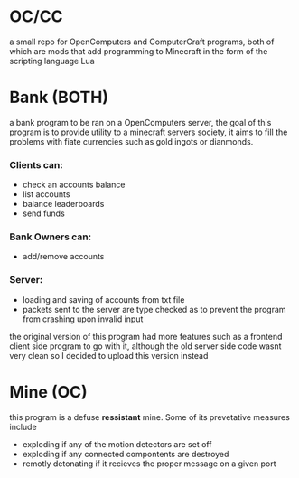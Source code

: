 # OC/CC
a small repo for OpenComputers and ComputerCraft programs, both of which are mods that add programming to Minecraft in the form of the scripting language Lua

# Bank (BOTH)
a bank program to be ran on a OpenComputers server, the goal of this program is to provide utility to a minecraft servers society, it aims to fill the problems with fiate currencies such as gold ingots or dianmonds.

### Clients can:
* check an accounts balance
* list accounts
* balance leaderboards
* send funds

### Bank Owners can:
* add/remove accounts

### Server:
* loading and saving of accounts from txt file
* packets sent to the server are type checked as to prevent the program from crashing upon invalid input

the original version of this program had more features such as a frontend client side program to go with it, although the old server side code wasnt very clean so I decided to upload this version instead

# Mine (OC)
this program is a defuse **ressistant** mine. Some of its prevetative measures include
* exploding if any of the motion detectors are set off
* exploding if any connected compontents are destroyed
* remotly detonating if it recieves the proper message on a given port
